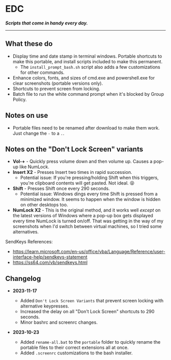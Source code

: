 # EDC

***Scripts that come in handy every day.***

---

## What these do

- Display time and date stamp in terminal windows. Portable shortcuts to make this portable, and install scripts included to make this permanent.
    - The `install_prompt_bash.sh` script also adds a few customizations for other commands.
- Enhance colors, fonts, and sizes of cmd.exe and powershell.exe for clear screenshots (portable versions only).
- Shortcuts to prevent screen from locking.
- Batch file to run the white command prompt when it's blocked by Group Policy.


## Notes on use

- Portable files need to be renamed after download to make them work. Just change the `-` to a `.`.


## Notes on the "Don't Lock Screen" variants

- **Vol-+** - Quickly press volume down and then volume up. Causes a pop-up like NumLock.
- **Insert X2** - Presses Insert two times in rapid succession.
	- Potential issue: If you're pressing/holding Shift when this triggers, you're clipboard contents will get pasted. Not ideal. 😝
- **Shift** - Presses Shift once every 290 seconds.
	- Potential issue: Windows dings every time Shift is pressed from a minimized window. It seems to happen when the window is hidden on other desktops too.
- **NumLock X2** - This is the original method, and it works well *except* on the latest versions of Windows where a pop-up box gets displayed every time NumLock is turned on/off. That was getting in the way of my screenshots when I'd switch between virtual machines, so I tried some alternatives.

SendKeys References:
- https://learn.microsoft.com/en-us/office/vba/Language/Reference/user-interface-help/sendkeys-statement
- https://ss64.com/vb/sendkeys.html



## Changelog

- **2023-11-17**
    - Added `Don't Lock Screen Variants` that prevent screen locking with alternative keypresses.
    - Increased the delay on all "Don't Lock Screen" shortcuts to 290 seconds.
    - Minor bashrc and screenrc changes.

- **2023-10-23**
	- Added `rename-all.bat` to the `portable` folder to quickly rename the portable files to their correct extensions all at once.
	- Added `.screenrc` customizations to the bash installer.
